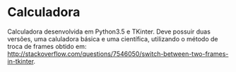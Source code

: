 # Calculadora

Calculadora desenvolvida em Python3.5 e TKinter. Deve possuir duas versões, uma caluladora básica e uma científica, utilizando o método de troca de frames obtido em: http://stackoverflow.com/questions/7546050/switch-between-two-frames-in-tkinter. 
